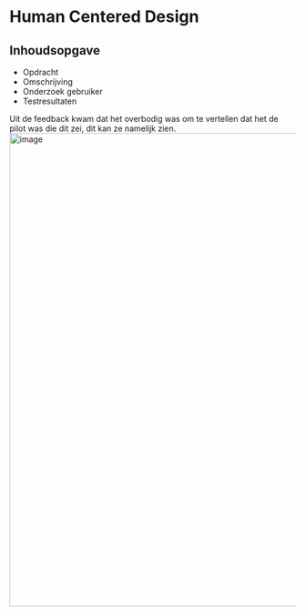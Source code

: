 # Human Centered Design

## Inhoudsopgave
- Opdracht
- Omschrijving
- Onderzoek gebruiker
- Testresultaten



Uit de feedback kwam dat het overbodig was om te vertellen dat het de pilot was die dit zei, dit kan ze namelijk zien.
<img width="832" alt="image" src="https://github.com/Mennovlaming/human-centered-design-2223/assets/24406793/8ead372d-5cc3-4f43-a14c-d58df4068387">
